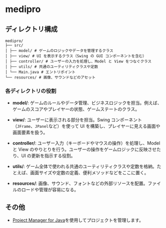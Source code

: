# medipro

## ディレクトリ構成

```
medipro/
├── src/
│ ├── model/ # ゲームのロジックやデータを管理するクラス
│ ├── view/ # UI を表示するクラス（Swing の GUI コンポーネントを含む）
│ ├── controller/ # ユーザーの入力を処理し、Model と View をつなぐクラス
│ ├── utils/ # 共通のユーティリティクラスや定数
│ └── Main.java # エントリポイント
└── resources/ # 画像、サウンドなどのアセット
```

### 各ディレクトリの役割

- **model/**: ゲームのルールやデータ管理、ビジネスロジックを担当。例えば、ゲームのスコアやプレイヤーの状態、ゲームステートのクラス。

- **view/**: ユーザーに表示される部分を担当。Swing コンポーネント（`JFrame`、`JPanel`など）を使って UI を構築し、プレイヤーに見える画面や画面要素を扱う。

- **controller/**: ユーザー入力（キーボードやマウスの操作）を処理し、Model と View のやりとりを行う。ユーザーの操作をゲームロジックに反映させたり、UI の更新を指示する役割。

- **utils/**: ゲーム全体で使われる共通のユーティリティクラスや定数を格納。たとえば、画面サイズや定数の定義、便利メソッドなどをここに置く。

- **resources/**: 画像、サウンド、フォントなどの外部リソースを配置。ファイルのロードや管理が容易になる。

## その他

- [Project Manager for Java](https://github.com/microsoft/vscode-java-dependency?tab=readme-ov-file#project-manager-for-java)を使用してプロジェクトを管理します。
